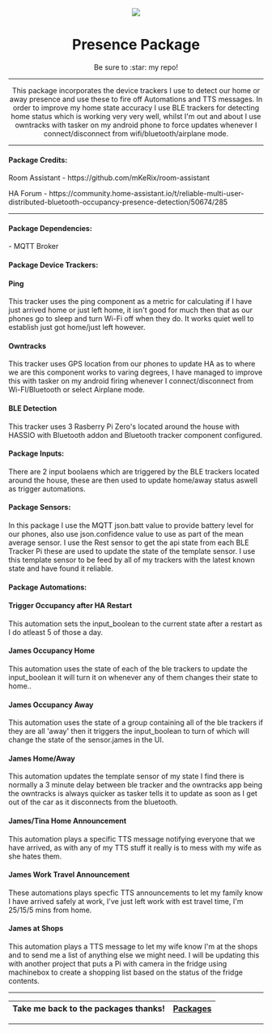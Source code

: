 <p align="center">
  <img src="https://github.com/JamesMcCarthy79/Home-Assistant-Config/blob/master/HA%20Pics/Presence.png"/>
</p>
<h1 align="center">Presence Package</h1>
<p align="center">Be sure to :star: my repo!</p>
<hr *** </hr>
<p align="center">This package incorporates the device trackers I use to detect our home or away presence and use these to fire off Automations and TTS messages. In order to improve my home state accuracy I use BLE trackers for detecting home status which is working very very well, whilst I'm out and about I use owntracks with tasker on my android phone to force updates whenever I connect/disconnect from wifi/bluetooth/airplane mode.</p>
<hr --- </hr> 

<h4 align="left">Package Credits:</h4>
<p align="left">Room Assistant - https://github.com/mKeRix/room-assistant</br>
<p align="left">HA Forum - https://community.home-assistant.io/t/reliable-multi-user-distributed-bluetooth-occupancy-presence-detection/50674/285</br>
<hr --- </hr>

<h4 align="left">Package Dependencies:</h4>
<p align="left">- MQTT Broker</br>
<h4 align="left">Package Device Trackers:</h4>
<h4 align="left">Ping</h4>
<p align="left">This tracker uses the ping component as a metric for calculating if I have just arrived home or just left home, it isn't good for much then that as our phones go to sleep and turn Wi-Fi off when they do. It works quiet well to establish just got home/just left however.</br>
<h4 align="left">Owntracks</h4>
<p align="left">This tracker uses GPS location from our phones to update HA as to where we are this component works to varing degrees, I have managed to improve this with tasker on my android firing whenever I connect/disconnect from Wi-FI/Bluetooth or select Airplane mode.</br>
<h4 align="left">BLE Detection</h4>
<p align="left">This tracker uses 3 Rasberry Pi Zero's located around the house with HASSIO with Bluetooth addon and Bluetooth tracker component configured.</br>
<h4 align="left">Package Inputs:</h4>
<p align="left">There are 2 input boolaens which are triggered by the BLE trackers located around the house, these are then used to update home/away status aswell as trigger automations.</p>
<h4 align="left">Package Sensors:</h4>
<p align="left">In this package I use the MQTT json.batt value to provide battery level for our phones, also use json.confidence value to use as part of the mean average sensor. I use the Rest sensor to get the api state from each BLE Tracker Pi these are used to update the state of the template sensor. I use this template sensor to be feed by all of my trackers with the latest known state and have found it reliable.</br>
<h4 align="left">Package Automations:</h4>
<h4 align="left">Trigger Occupancy after HA Restart</h4>
<p align="left">This automation sets the input_boolean to the current state after a restart as I do atleast 5 of those a day.</p>
<h4 align="left">James Occupancy Home</h4>
<p align="left">This automation uses the state of each of the ble trackers to update the input_boolean it will turn it on whenever any of them changes their state to home..</p>
<h4 align="left">James Occupancy Away</h4>
<p align="left">This automation uses the state of a group containing all of the ble trackers if they are all 'away' then it triggers the input_boolean to turn of which will change the state of the sensor.james in the UI.</p>
<h4 align="left">James Home/Away</h4>
<p align="left">This automation updates the template sensor of my state I find there is normally a 3 minute delay between ble tracker and the owntracks app being the owntracks is always quicker as tasker tells it to update as soon as I get out of the car as it disconnects from the bluetooth.</p>
<h4 align="left">James/Tina Home Announcement</h4>
<p align="left">This automation plays a specific TTS message notifying everyone that we have arrived, as with any of my TTS stuff it really is to mess with my wife as she hates them.</p>
<h4 align="left">James Work Travel Announcement</h4>
<p align="left">These automations plays specfic TTS announcements to let my family know I have arrived safely at work, I've just left work with est travel time, I'm 25/15/5 mins from home.</p>
<h4 align="left">James at Shops</h4>
<p align="left">This automation plays a TTS message to let my wife know I'm at the shops and to send me a list of anything else we might need. I will be updating this with another project that puts a Pi with camera in the fridge using machinebox to create a shopping list based on the status of the fridge contents.</p>
<hr --- </hr>

| Take me back to the packages thanks!| [Packages](https://github.com/JamesMcCarthy79/Home-Assistant-Config/tree/master/config/packages) | 
| --- | --- |

<hr --- </hr>

